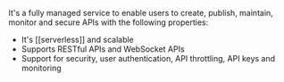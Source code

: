It's a fully managed service to enable users to create, publish, maintain, monitor and secure APIs with the following properties:

- It's [[serverless]] and scalable
- Supports RESTful APIs and WebSocket APIs
- Support for security, user authentication, API throttling, API keys and monitoring